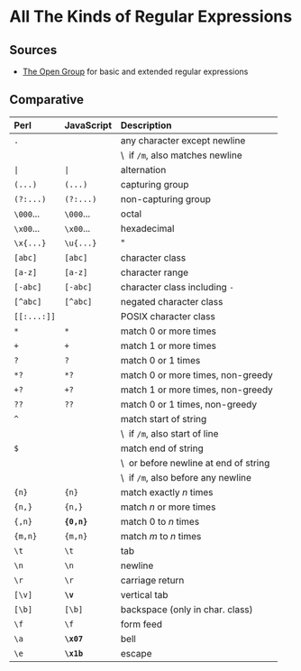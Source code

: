 # All The Kinds of Regular Expressions

## Sources

-   [The Open Group](https://pubs.opengroup.org/onlinepubs/009695399/basedefs/xbd_chap09.html#:~:text=Regular%20Expressions%20(REs)%20provide%20a,according%20to%20the%20current%20locale.)
    for basic and extended regular expressions

## Comparative

| Perl        | JavaScript  | Description                           |
|:------------|:------------|:--------------------------------------|
| `.`         |             | any character except newline          |
|             |             | \  if `/m`, also matches newline      |
| `\|`        | `\|`        | alternation                           |
| `(...)`     | `(...)`     | capturing group                       |
| `(?:...)`   | `(?:...)`   | non-capturing group                   |
| `\000`...   | `\000`...   | octal                                 |
| `\x00`...   | `\x00`...   | hexadecimal                           |
| `\x{...}`   | `\u{...}`   | "                                     |
| `[abc]`     | `[abc]`     | character class                       |
| `[a-z]`     | `[a-z]`     | character range                       |
| `[-abc]`    | `[-abc]`    | character class including `-`         |
| `[^abc]`    | `[^abc]`    | negated character class               |
| `[[:...:]]` |             | POSIX character class                 |
| `*`         | `*`         | match 0 or more times                 |
| `+`         | `+`         | match 1 or more times                 |
| `?`         | `?`         | match 0 or 1 times                    |
| `*?`        | `*?`        | match 0 or more times, non-greedy     |
| `+?`        | `+?`        | match 1 or more times, non-greedy     |
| `??`        | `??`        | match 0 or 1 times, non-greedy        |
| `^`         |             | match start of string                 |
|             |             | \  if `/m`, also start of line        |
| `$`         |             | match end of string                   |
|             |             | \  or before newline at end of string |
|             |             | \  if `/m`, also before any newline   |
| `{n}`       | `{n}`       | match exactly _n_ times               |
| `{n,}`      | `{n,}`      | match _n_ or more times               |
| `{,n}`      | **`{0,n}`** | match 0 to _n_ times                  |
| `{m,n}`     | `{m,n}`     | match _m_ to _n_ times                |
| `\t`        | `\t`        | tab                                   |
| `\n`        | `\n`        | newline                               |
| `\r`        | `\r`        | carriage return                       |
| `[\v]`      | **`\v`**    | vertical tab                          |
| `[\b]`      | `[\b]`      | backspace (only in char. class)       |
| `\f`        | `\f`        | form feed                             |
| `\a`        | **`\x07`**  | bell                                  |
| `\e`        | **`\x1b`**  | escape                                |
